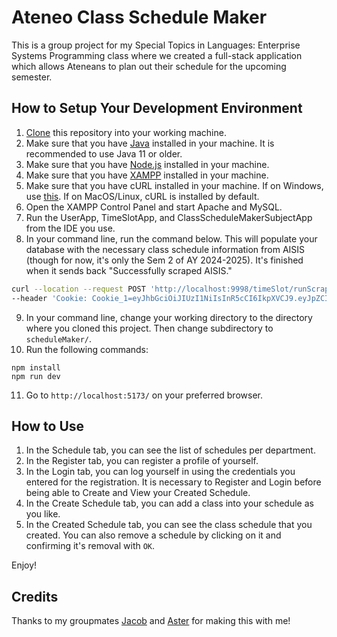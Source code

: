 # Ateneo Class Schedule Maker

This is a group project for my Special Topics in Languages: Enterprise Systems Programming class where we created a full-stack application which allows Ateneans to plan out their schedule for the upcoming semester.

## How to Setup Your Development Environment

1. [Clone](https://docs.github.com/en/repositories/creating-and-managing-repositories/cloning-a-repository) this repository into your working machine.
2. Make sure that you have [Java](https://www.oracle.com/ph/java/technologies/downloads/) installed in your machine. It is recommended to use Java 11 or older.
3. Make sure that you have [Node.js](https://nodejs.org/en) installed in your machine.
4. Make sure that you have [XAMPP](https://www.apachefriends.org/download.html) installed in your machine.
5. Make sure that you have cURL installed in your machine. If on Windows, use [this](https://curl.se/windows/). If on MacOS/Linux, cURL is installed by default.
6. Open the XAMPP Control Panel and start Apache and MySQL.
7. Run the UserApp, TimeSlotApp, and ClassScheduleMakerSubjectApp from the IDE you use.
8. In your command line, run the command below. This will populate your database with the necessary class schedule information from AISIS (though for now, it's only the Sem 2 of AY 2024-2025). It's finished when it sends back "Successfully scraped AISIS."

```bash
curl --location --request POST 'http://localhost:9998/timeSlot/runScraper' \
--header 'Cookie: Cookie_1=eyJhbGciOiJIUzI1NiIsInR5cCI6IkpXVCJ9.eyJpZCI6MywiZXhwIjoxNzEyODUyMTUzLCJpYXQiOjE3MTI4NDg1NTN9.5nSX-Tm-D52P4ppZ6Gy71cfa5kT7-X2lpB3l2Rdso64'
```

9. In your command line, change your working directory to the directory where you cloned this project. Then change subdirectory to `scheduleMaker/`.
10. Run the following commands:

```console
npm install
npm run dev
```

11. Go to `http://localhost:5173/` on your preferred browser.

## How to Use

1. In the Schedule tab, you can see the list of schedules per department.
2. In the Register tab, you can register a profile of yourself.
3. In the Login tab, you can log yourself in using the credentials you entered for the registration. It is necessary to Register and Login before being able to Create and View your Created Schedule.
4. In the Create Schedule tab, you can add a class into your schedule as you like.
5. In the Created Schedule tab, you can see the class schedule that you created. You can also remove a schedule by clicking on it and confirming it's removal with `OK`.


Enjoy!

## Credits

Thanks to my groupmates [Jacob](https://github.com/CornOnTheKob) and [Aster](https://github.com/astermangabat25) for making this with me!